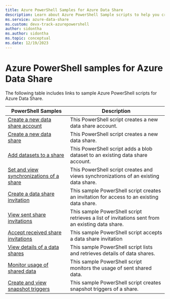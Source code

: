 ```yaml
---
title: Azure PowerShell Samples for Azure Data Share
description: Learn about Azure PowerShell Sample scripts to help you create and manage data shares in Azure Data Share. 
ms.service: azure-data-share
ms.custom: devx-track-azurepowershell
author: sidontha
ms.author: sidontha
ms.topic: conceptual
ms.date: 12/19/2023
---
```


# Azure PowerShell samples for Azure Data Share

The following table includes links to sample Azure PowerShell scripts for Azure Data Share.

|PowerShell Samples|Description|
|---|---|
|[Create a new data share account](scripts/powershell/create-new-share-account-powershell.md)| This PowerShell script creates a new data share account. |
|[Create a new data share](scripts/powershell/create-new-share-powershell.md)| This PowerShell script creates a new data share. |
|[Add datasets to a share](scripts/powershell/add-datasets-powershell.md)| This PowerShell script adds a blob dataset to an existing data share account. |
|[Set and view synchronizations of a share](scripts/powershell/set-view-synchronizations-powershell.md)| This PowerShell script creates and views synchronizations of an existing data share. |
|[Create a data share invitation](scripts/powershell/create-share-invitation-powershell.md)| This sample PowerShell script creates an invitation for access to an existing data share. |
|[View sent share invitations](scripts/powershell/view-sent-invitations-powershell.md)| This sample PowerShell script retrieves a list of invitations sent from an existing data share. |
|[Accept received share invitations](scripts/powershell/accept-share-invitations-powershell.md)| This sample PowerShell script accepts a data share invitation|
|[View details of a data shares](scripts/powershell/view-share-details-powershell.md)| This sample PowerShell script lists and retrieves details of data shares. |
|[Monitor usage of shared data](scripts/powershell/monitor-usage-powershell.md)| This sample PowerShell script monitors the usage of sent shared data. |
|[Create and view snapshot triggers](scripts/powershell/create-view-trigger-powershell.md)| This sample PowerShell script creates snapshot triggers of a share.
